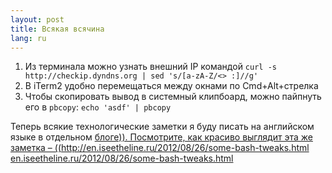 ```yaml
---
layout: post
title: Всякая всячина 
lang: ru
---
```


1. Из терминала можно узнать внешний IP командой 
    `curl -s http://checkip.dyndns.org | sed 's/[a-zA-Z/<> :]//g'`
2. В iTerm2 удобно перемещаться между окнами по Cmd+Alt+стрелка
3. Чтобы скопировать вывод в системный клипбоард, можно пайпнуть его в `pbcopy`: 
    `echo 'asdf' | pbcopy`

Теперь всякие технологические заметки я буду писать на английском языке в отдельном [блоге)). Посмотрите, как красиво выглядит эта же заметка – ((http://en.iseetheline.ru/2012/08/26/some-bash-tweaks.html en.iseetheline.ru/2012/08/26/some-bash-tweaks.html](http://iseetheline.ru) 
